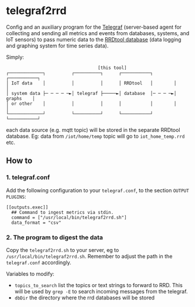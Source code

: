 telegraf2rrd
========

Config and an auxiliary program for the [Telegraf](https://www.influxdata.com/time-series-platform/telegraf/) (server-based agent for collecting and sending all metrics and events from databases, systems, and IoT sensors) to pass numeric data to the [RRDtool database](https://oss.oetiker.ch/rrdtool/) (data logging and graphing system for time series data).

Simply:

```text
                                   [this tool]
┌─────────────┐          ┌──────────┐      ┌───────────┐        ┌───────────┐
│ IoT data    │          │          │      │ RRDtool   │        │           │
│ system data ├─ ─ ─ ─ ─►│ telegraf ├─────►│ database  │─ ─ ─ ─►│ graphs    │
│ or other    │          │          │      │           │        │           │
└─────────────┘          └──────────┘      └───────────┘        └───────────┘
```

each data source (e.g. mqtt topic) will be stored in the separate RRDtool database. Eg: data from `/iot/home/temp` topic will go to `iot_home_temp.rrd` etc.

## How to

### 1. telegraf.conf

Add the following configuration to your `telegraf.conf`, to the section `OUTPUT PLUGINS`:

```
[[outputs.exec]]
  ## Command to ingest metrics via stdin.
  command = ["/usr/local/bin/telegraf2rrd.sh"]
  data_format = "csv"
```

### 2. The program to digest the data

Copy the `telegraf2rrd.sh` to your server, eg to `/usr/local/bin/telegraf2rrd.sh`. Remember to adjust the path in the `telegraf.conf` accordingly.

Variables to modify:
- `topics_to_search` list the topics or text strings to forward to RRD. This will be used by `grep -E` to search incoming messages from the telegraf.
- `dbDir` the directory where the rrd databases will be stored
